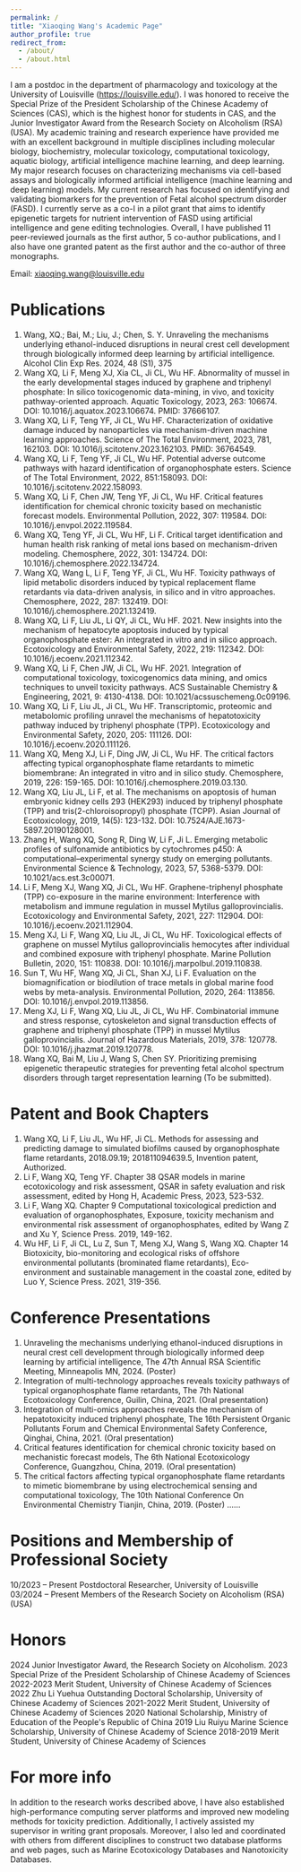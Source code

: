 ```yaml
---
permalink: /
title: "Xiaoqing Wang's Academic Page"
author_profile: true
redirect_from: 
  - /about/
  - /about.html
---
```


I am a postdoc in the department of pharmacology and toxicology at the University of Louisville (https://louisville.edu/). I was honored to receive the Special Prize of the President Scholarship of the Chinese Academy of Sciences (CAS), which is the highest honor for students in CAS, and the Junior Investigator Award from the Research Society on Alcoholism (RSA) (USA). My academic training and research experience have provided me with an excellent background in multiple disciplines including molecular biology, biochemistry, molecular toxicology, computational toxicology, aquatic biology, artificial intelligence machine learning, and deep learning. My major research focuses on characterizing mechanisms via cell-based assays and biologically informed artificial intelligence (machine learning and deep learning) models. My current research has focused on identifying and validating biomarkers for the prevention of Fetal alcohol spectrum disorder (FASD). I currently serve as a co-I in a pilot grant that aims to identify epigenetic targets for nutrient intervention of FASD using artificial intelligence and gene editing technologies. Overall, I have published 11 peer-reviewed journals as the first author, 5 co-author publications, and I also have one granted patent as the first author and the co-author of three monographs.

Email: xiaoqing.wang@louisville.edu

Publications
======
1. Wang, XQ.; Bai, M.; Liu, J.; Chen, S. Y. Unraveling the mechanisms underlying ethanol-induced disruptions in neural crest cell development through biologically informed deep learning by artificial intelligence. Alcohol Clin Exp Res. 2024, 48 (S1), 375
2. Wang XQ, Li F, Meng XJ, Xia CL, Ji CL, Wu HF. Abnormality of mussel in the early developmental stages induced by graphene and triphenyl phosphate: In silico toxicogenomic data-mining, in vivo, and toxicity pathway-oriented approach. Aquatic Toxicology, 2023, 263: 106674. DOI: 10.1016/j.aquatox.2023.106674. PMID: 37666107.
3. Wang XQ, Li F, Teng YF, Ji CL, Wu HF. Characterization of oxidative damage induced by nanoparticles via mechanism-driven machine learning approaches. Science of The Total Environment, 2023, 781, 162103. DOI: 10.1016/j.scitotenv.2023.162103. PMID: 36764549.
4. Wang XQ, Li F, Teng YF, Ji CL, Wu HF. Potential adverse outcome pathways with hazard identification of organophosphate esters. Science of The Total Environment, 2022, 851:158093. DOI: 10.1016/j.scitotenv.2022.158093.
5. Wang XQ, Li F, Chen JW, Teng YF, Ji CL, Wu HF. Critical features identification for chemical chronic toxicity based on mechanistic forecast models. Environmental Pollution, 2022, 307: 119584. DOI: 10.1016/j.envpol.2022.119584.
6. Wang XQ, Teng YF, Ji CL, Wu HF, Li F. Critical target identification and human health risk ranking of metal ions based on mechanism-driven modeling. Chemosphere, 2022, 301: 134724. DOI: 10.1016/j.chemosphere.2022.134724.
7. Wang XQ, Wang L, Li F, Teng YF, Ji CL, Wu HF. Toxicity pathways of lipid metabolic disorders induced by typical replacement flame retardants via data-driven analysis, in silico and in vitro approaches. Chemosphere, 2022, 287: 132419. DOI: 10.1016/j.chemosphere.2021.132419.
8. Wang XQ, Li F, Liu JL, Li QY, Ji CL, Wu HF. 2021. New insights into the mechanism of hepatocyte apoptosis induced by typical organophosphate ester: An integrated in vitro and in silico approach. Ecotoxicology and Environmental Safety, 2022, 219: 112342. DOI: 10.1016/j.ecoenv.2021.112342.
9. Wang XQ, Li F, Chen JW, Ji CL, Wu HF. 2021. Integration of computational toxicology, toxicogenomics data mining, and omics techniques to unveil toxicity pathways. ACS Sustainable Chemistry & Engineering, 2021, 9: 4130-4138. DOI: 10.1021/acssuschemeng.0c09196.
10. Wang XQ, Li F, Liu JL, Ji CL, Wu HF. Transcriptomic, proteomic and metabolomic profiling unravel the mechanisms of hepatotoxicity pathway induced by triphenyl phosphate (TPP). Ecotoxicology and Environmental Safety, 2020, 205: 111126. DOI: 10.1016/j.ecoenv.2020.111126.
11. Wang XQ, Meng XJ, Li F, Ding JW, Ji CL, Wu HF. The critical factors affecting typical organophosphate flame retardants to mimetic biomembrane: An integrated in vitro and in silico study. Chemosphere, 2019, 226: 159-165. DOI: 10.1016/j.chemosphere.2019.03.130.
12. Wang XQ, Liu JL, Li F, et al. The mechanisms on apoptosis of human embryonic kidney cells 293 (HEK293) induced by triphenyl phosphate (TPP) and tris(2-chloroisopropyl) phosphate (TCPP). Asian Journal of Ecotoxicology, 2019, 14(5): 123-132. DOI: 10.7524/AJE.1673-5897.20190128001.
13. Zhang H, Wang XQ, Song R, Ding W, Li F, Ji L. Emerging metabolic profiles of sulfonamide antibiotics by cytochromes p450: A computational–experimental synergy study on emerging pollutants. Environmental Science & Technology, 2023, 57, 5368-5379. DOI: 10.1021/acs.est.3c00071.
14. Li F, Meng XJ, Wang XQ, Ji CL, Wu HF. Graphene-triphenyl phosphate (TPP) co-exposure in the marine environment: Interference with metabolism and immune regulation in mussel Mytilus galloprovincialis. Ecotoxicology and Environmental Safety, 2021, 227: 112904. DOI: 10.1016/j.ecoenv.2021.112904.
15. Meng XJ, Li F, Wang XQ, Liu JL, Ji CL, Wu HF. Toxicological effects of graphene on mussel Mytilus galloprovincialis hemocytes after individual and combined exposure with triphenyl phosphate. Marine Pollution Bulletin, 2020, 151: 110838. DOI: 10.1016/j.marpolbul.2019.110838.
16. Sun T, Wu HF, Wang XQ, Ji CL, Shan XJ, Li F. Evaluation on the biomagnification or biodilution of trace metals in global marine food webs by meta-analysis. Environmental Pollution, 2020, 264: 113856. DOI: 10.1016/j.envpol.2019.113856.
17. Meng XJ, Li F, Wang XQ, Liu JL, Ji CL, Wu HF. Combinatorial immune and stress response, cytoskeleton and signal transduction effects of graphene and triphenyl phosphate (TPP) in mussel Mytilus galloprovincialis. Journal of Hazardous Materials, 2019, 378: 120778. DOI: 10.1016/j.jhazmat.2019.120778.
18. Wang XQ, Bai M, Liu J, Wang S, Chen SY. Prioritizing premising epigenetic therapeutic strategies for preventing fetal alcohol spectrum disorders through target representation learning (To be submitted).

Patent and Book Chapters
======
1. Wang XQ, Li F, Liu JL, Wu HF, Ji CL. Methods for assessing and predicting damage to simulated biofilms caused by organophosphate flame retardants, 2018.09.19; 201811094639.5, Invention patent, Authorized.
2. Li F, Wang XQ, Teng YF. Chapter 38 QSAR models in marine ecotoxicology and risk assessment, QSAR in safety evaluation and risk assessment, edited by Hong H, Academic Press, 2023, 523-532.
3. Li F, Wang XQ. Chapter 9 Computational toxicological prediction and evaluation of organophosphates, Exposure, toxicity mechanism and environmental risk assessment of organophosphates, edited by Wang Z and Xu Y, Science Press. 2019, 149-162.
4. Wu HF, Li F, Ji CL, Lu Z, Sun T, Meng XJ, Wang S, Wang XQ. Chapter 14 Biotoxicity, bio-monitoring and ecological risks of offshore environmental pollutants (brominated flame retardants), Eco-environment and sustainable management in the coastal zone, edited by Luo Y, Science Press. 2021, 319-356.

Conference Presentations
======
1. Unraveling the mechanisms underlying ethanol-induced disruptions in neural crest cell development through biologically informed deep learning by artificial intelligence, The 47th Annual RSA Scientific Meeting, Minneapolis MN, 2024. (Poster)
2. Integration of multi-technology approaches reveals toxicity pathways of typical organophosphate flame retardants, The 7th National Ecotoxicology Conference, Guilin, China, 2021. (Oral presentation)
3. Integration of multi-omics approaches reveals the mechanism of hepatotoxicity induced triphenyl phosphate, The 16th Persistent Organic Pollutants Forum and Chemical Environmental Safety Conference, Qinghai, China, 2021. (Oral presentation)
4. Critical features identification for chemical chronic toxicity based on mechanistic forecast models, The 6th National Ecotoxicology Conference, Guangzhou, China, 2019. (Oral presentation)
5. The critical factors affecting typical organophosphate flame retardants to mimetic biomembrane by using electrochemical sensing and computational toxicology, The 10th National Conference On Environmental Chemistry Tianjin, China, 2019. (Poster)
……

Positions and Membership of Professional Society
======
10/2023 – Present    Postdoctoral Researcher, University of Louisville
03/2024 – Present    Members of the Research Society on Alcoholism (RSA) (USA)

Honors
======
2024             Junior Investigator Award, the Research Society on Alcoholism.
2023             Special Prize of the President Scholarship of Chinese Academy of Sciences
2022-2023        Merit Student, University of Chinese Academy of Sciences
2022             Zhu Li Yuehua Outstanding Doctoral Scholarship, University of Chinese Academy of Sciences
2021-2022        Merit Student, University of Chinese Academy of Sciences
2020             National Scholarship, Ministry of Education of the People's Republic of China
2019             Liu Ruiyu Marine Science Scholarship, University of Chinese Academy of Science
2018-2019        Merit Student, University of Chinese Academy of Sciences


For more info
======
In addition to the research works described above, I have also established high-performance computing server platforms and improved new modeling methods for toxicity prediction. Additionally, I actively assisted my supervisor in writing grant proposals. Moreover, I also led and coordinated with others from different disciplines to construct two database platforms and web pages, such as Marine Ecotoxicology Databases and Nanotoxicity Databases.
